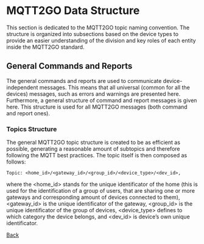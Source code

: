 
# MQTT2GO Data Structure
This section is dedicated to the MQTT2GO topic naming convention. The structure is organized into subsections based on the device types to provide an easier understanding of the division and key roles of each entity inside the MQTT2GO standard.

## General Commands and Reports
The general commands and reports are used to communicate device-independent messages. This means that all universal (common for all the devices) messages, such as errors and warnings are presented here. Furthermore, a general structure of command and report messages is given here. This structure is used for all MQTT2GO messages (both command and report ones).

### Topics Structure
The general MQTT2GO topic structure is created to be as efficient as possible, generating a reasonable amount of subtopics and therefore following the MQTT best practices. The topic itself is then composed as follows:

```
Topic: <home_id>/<gateway_id>/<group_id>/<device_type>/<dev_id>,
```

where the <home_id> stands for the unique identificator of the home (this is used for the identification of a group of users, that are sharing one or more gateways and corresponding amount of devices connected to them),
<gateway_id> is the unique identificator of the gateway,
<group_id> is the unique identificator of the group of devices,
<device_type> defines to which category the device belongs,
and <dev_id> is device’s own unique identificator.


[Back](./)